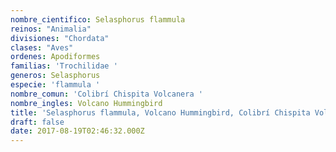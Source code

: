 ```yaml
---
nombre_cientifico: Selasphorus flammula
reinos: "Animalia"
divisiones: "Chordata"
clases: "Aves"
ordenes: Apodiformes
familias: 'Trochilidae '
generos: Selasphorus
especie: 'flammula '
nombre_comun: 'Colibrí Chispita Volcanera '
nombre_ingles: Volcano Hummingbird
title: 'Selasphorus flammula, Volcano Hummingbird, Colibrí Chispita Volcanera '
draft: false
date: 2017-08-19T02:46:32.000Z
---
```


